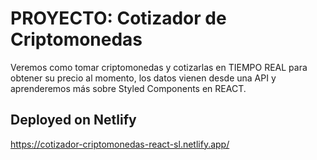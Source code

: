 # PROYECTO: Cotizador de Criptomonedas

Veremos como tomar criptomonedas y cotizarlas en TIEMPO REAL para obtener su precio al momento, los datos vienen desde una API y aprenderemos más sobre Styled Components en REACT.

## Deployed on Netlify
https://cotizador-criptomonedas-react-sl.netlify.app/
